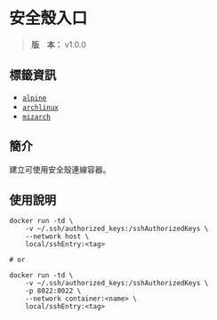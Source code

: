 安全殼入口
=======


> **版　本：** v1.0.0



## 標籤資訊


* [`alpine`](./alpine.dockerfile)
* [`archlinux`](./archlinux.dockerfile)
* [`mizarch`](./mizarch.dockerfile)



## 簡介


建立可使用安全殼連線容器。



## 使用說明


```
docker run -td \
    -v ~/.ssh/authorized_keys:/sshAuthorizedKeys \
    --network host \
    local/sshEntry:<tag>

# or

docker run -td \
    -v ~/.ssh/authorized_keys:/sshAuthorizedKeys \
    -p 8022:8022 \
    --network container:<name> \
    local/sshEntry:<tag>
```

